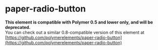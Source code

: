 paper-radio-button
===================

**This element is compatible with Polymer 0.5 and lower only, and will be deprecated.**  
You can check out a similar 0.8-compatible version of this element at [https://github.com/polymerelements/paper-radio-button](https://github.com/polymerelements/paper-radio-button)

